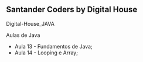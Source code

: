 <h2>Santander Coders by Digital House</h2>

Digital-House_JAVA

Aulas de Java
* Aula 13 - Fundamentos de Java;
* Aula 14 - Looping e Array;
